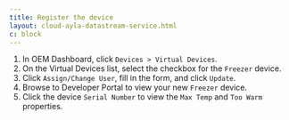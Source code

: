 ```yaml
---
title: Register the device
layout: cloud-ayla-datastream-service.html
c: block
---
```


<ol>
  <li>In OEM Dashboard, click <code>Devices > Virtual Devices</code>.</li>
  <li>On the Virtual Devices list, select the checkbox for the <code>Freezer</code> device.</li>
  <li>Click <code>Assign/Change User</code>, fill in the form, and click <code>Update</code>.</li>
  <li>Browse to Developer Portal to view your new <code>Freezer</code> device.</li>
  <li>Click the device <code>Serial Number</code> to view the <code>Max Temp</code> and <code>Too Warm</code> properties.</li>
</ol>